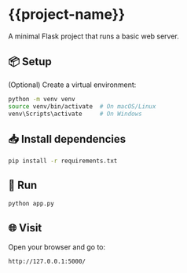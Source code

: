 # {{project-name}}

A minimal Flask project that runs a basic web server.

## 📦 Setup
(Optional) Create a virtual environment:
```bash
python -m venv venv
source venv/bin/activate  # On macOS/Linux
venv\Scripts\activate     # On Windows
```


## 📥 Install dependencies
```bash
pip install -r requirements.txt
```


## 🚀 Run
```bash
python app.py
```


## 🌐 Visit
Open your browser and go to:
```
http://127.0.0.1:5000/
```